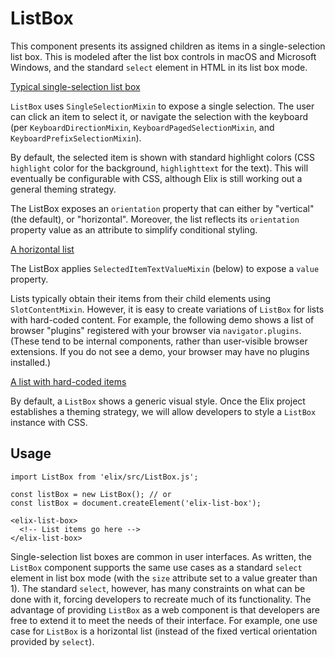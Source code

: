 # ListBox

This component presents its assigned children as items in a single-selection
list box. This is modeled after the list box controls in macOS and Microsoft
Windows, and the standard `select` element in HTML in its list box mode.

[Typical single-selection list box](/demos/listBox.html)

`ListBox` uses `SingleSelectionMixin` to expose a single selection. The user can
click an item to select it, or navigate the selection with the keyboard (per
`KeyboardDirectionMixin`, `KeyboardPagedSelectionMixin`, and
`KeyboardPrefixSelectionMixin`).

By default, the selected item is shown with standard highlight colors (CSS
`highlight` color for the background, `highlighttext` for the text). This will
eventually be configurable with CSS, although Elix is still working out a
general theming strategy.

The ListBox exposes an `orientation` property that can either by "vertical" (the
default), or "horizontal". Moreover, the list reflects its `orientation`
property value as an attribute to simplify conditional styling.

[A horizontal list](/demos/horizontalList.html)

The ListBox applies `SelectedItemTextValueMixin` (below) to expose a `value`
property.

Lists typically obtain their items from their child elements using
`SlotContentMixin`. However, it is easy to create variations of
`ListBox` for lists with hard-coded content. For example, the following demo
shows a list of browser "plugins" registered with your browser via
<code>navigator.plugins</code>. (These tend to be internal components, rather
than user-visible browser extensions. If you do not see a demo, your browser
may have no plugins installed.)

[A list with hard-coded items](/demos/browserPluginList.html)

By default, a `ListBox` shows a generic visual style. Once the Elix project
establishes a theming strategy, we will allow developers to style a `ListBox`
instance with CSS.


## Usage

    import ListBox from 'elix/src/ListBox.js';

    const listBox = new ListBox(); // or
    const listBox = document.createElement('elix-list-box');

    <elix-list-box>
      <!-- List items go here -->
    </elix-list-box>

Single-selection list boxes are common in user interfaces. As written, the
`ListBox` component supports the same use cases as a standard `select` element
in list box mode (with the `size` attribute set to a value greater than 1). The
standard `select`, however, has many constraints on what can be done with it,
forcing developers to recreate much of its functionality. The advantage of
providing `ListBox` as a web component is that developers are free to extend it
to meet the needs of their interface. For example, one use case for `ListBox`
is a horizontal list (instead of the fixed vertical orientation provided by
`select`).
